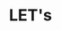 ---
object-id: lets-1
academic-year: 15-16
olod-id: wdad4
title: LET's
description: LETS staat voor "Local Exchange and Trading System". Vrij vertalen we dit wel eens als "lokaal uitwisselings systeem". Het ruilsysteem in deze vorm ontstond in een plaats in Canada waar op korte termijn de werkverschaffing en dus rechtstreeks de inkomsten van mensen wegtrok. Uit noodzaak gingen zij weer ruilen, maar dan wel op een eigentijdse manier. Nadien heeft het idee zich snel verspreid over de hele wereld.
students: ["Michiel Vandewalle", "Bert Goossens"]
thumbnail-url: "http://www.arteveldehogeschool.be/campusGDM/wanm/1516/wdad4/proDEV-02/t2.png"
screencasts-urls: ["http://www.arteveldehogeschool.be/campusGDM/wanm/1516/wdad4/proDEV-02/screencast_frontoffice.mov", "http://www.arteveldehogeschool.be/campusGDM/wanm/1516/wdad4/proDEV-02/screencast_backoffice.mov"]
poster-url: "http://www.arteveldehogeschool.be/campusGDM/wanm/1516/wdad4/proDEV-02/poster.pdf"
publish-date: 2016-05-25
listing-priority: 1
---